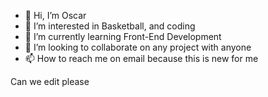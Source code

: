 - 👋 Hi, I’m Oscar
- 👀 I’m interested in Basketball, and coding
- 🌱 I’m currently learning Front-End Development
- 💞️ I’m looking to collaborate on any project with anyone
- 📫 How to reach me on email because this is new for me

<!---
Here is a ✨ special ✨ repository because its `README.md` (this file) appears on your GitHub profile.
You can click the Preview link to take a look at your changes.
--->

Can we edit please
